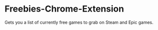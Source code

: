# Freebies-Chrome-Extension
Gets you a list of currently free games to grab on Steam and Epic games.
